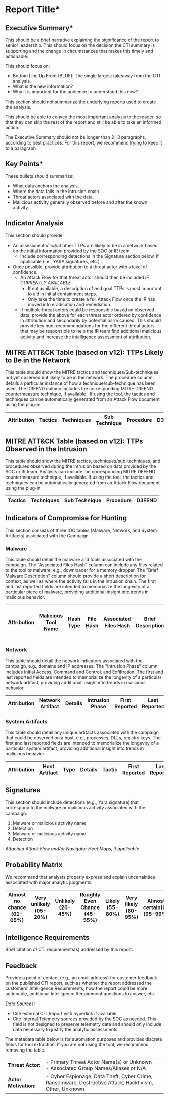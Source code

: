 # Report Title*

## Executive Summary*

This should be a brief narrative explaining the significance of the report to senior leadership. This should focus on the decision the CTI summary is supporting and the change in circumstances that makes this timely and actionable.

This should focus on:

* Bottom Line Up Front (BLUF): The single largest takeaway from the CTI analysis.
* What is the new information?
* Why it is important for the audience to understand this now?

This section should not summarize the underlying reports used to create the analysis.

This should be able to convey the most important analysis to the reader, so that they can skip the rest of the report and still be able to take an informed action.

The Executive Summary should not be longer than 2 -3 paragraphs, according to best practices. For this report, we recommend trying to keep it to a paragraph

## Key Points*

These bullets should summarize:

* What data anchors the analysis.
* Where the data falls in the intrusion chain.
* Threat actors associated with the data.
* Malicious activity generally observed before and after the known activity.

## Indicator Analysis

This section should provide:

* An assessment of what other TTPs are likely to be in a network based on the initial information provided by the SOC or IR team.
  * Include corresponding detections in the Signature section below, if applicable (i.e., YARA signatures, etc.)
* Once possible, provide attribution to a threat actor with a level of confidence.
  * An Attack Flow for that threat actor should then be included *IF CURRENTLY AVAILABLE*
    * If not available, a description of end goal TTPs is most important to aid in initial containment steps.
    * Only take the time to create a full Attack Flow once the IR has moved into eradication and remediation.
  * If multiple threat actors could be responsible based on observed data, provide the above for each threat actor ordered by confidence in attribution and secondarily by potential harm caused. This should provide key hunt recommendations for the different threat actors that may be responsible to help the IR team find additional malicious activity and increase the intelligence assessment of attribution.

## MITRE ATT&CK Table (based on v12): TTPs Likely to Be in the Network

This table should show the MITRE tactics and techniques/Sub-techniques not yet observed but likely to be in the network. The procedure column details a particular instance of how a technique/sub-technique has been used. The D3FEND column includes the corresponding MITRE D3FEND countermeasure technique, if available.  If using the tool, the tactics and techniques can be automatically generated from an Attack Flow document using the plug-in.

|Attribution|Tactics|Techniques|Sub Technique|Procedure|D3FEND|Deployed Control|
|---|---|---|---|---|---|---|


## MITRE ATT&CK Table (based on v12): TTPs Observed in the Intrusion

This table should show the MITRE tactics, techniques/sub-techniques, and procedures observed during the intrusion based on data provided by the SOC or IR team. Analysts can include the corresponding MITRE DEFEND countermeasure technique, if available. If using the tool, the tactics and techniques can be automatically generated from an Attack Flow document using the plug-in.

|Tactics|Techniques|Sub Technique|Procedure|D3FEND|
|---|---|---|---|---|


## Indicators of Compromise for Hunting

This section consists of three IOC tables [Malware, Network, and System Artifacts] associated with the Campaign.

### Malware

This table should detail the malware and tools associated with the campaign. The "Associated Files Hash" column can include any files related to the tool or malware, e.g., downloader for a memory dropper. The "Brief Malware Description" column should provide a short description for context, as well as where the activity falls in the intrusion chain. The first and last reported fields are intended to memorialize the longevity of a particular piece of malware, providing additional insight into trends in malicious behavior.

|Attribution|Malicious Tool Name|Hash Type|File Hash|Associated Files Hash|Brief Description|Malware Analysis Report (Hyperlink, or N/A)|First Reported|Last Reported|
|---|---|---|---|---|---|---|---|---|


### Network

This table should detail the network indicators associated with the campaign, e.g., domains and IP addresses. The "Intrusion Phase" column includes Initial Access, Command and Control, and Exfiltration. The first and last reported fields are intended to memorialize the longevity of a particular network artifact, providing additional insight into trends in malicious behavior.

|Attribution|Network Artifact|Details|Intrusion Phase|First Reported|Last Reported|
|---|---|---|---|---|---|


### System Artifacts

This table should detail any unique artifacts associated with the campaign that could be observed on a host, e.g., processes, DLLs, registry keys. The first and last reported fields are intended to memorialize the longevity of a particular system artifact, providing additional insight into trends in malicious behavior.

|Attribution|Host Artifact|Type|Details|Tactic|First Reported|Last Reported|
|---|---|---|---|---|---|---|


## Signatures

This section should include detections (e.g., Yara signature) that correspond to the malware or malicious activity associated with the campaign.

1. Malware or malicious activity name
  1. Detection
2. Malware or malicious activity name
  1. Detection

_Attached Attack Flow and/or Navigator Heat Maps, if applicable_

## Probability Matrix

We recommend that analysts properly express and explain uncertainties associated with major analytic judgments.

|Almost no chance (01-05%)|Very unlikely (05-20%)|Unlikely (20-45%)|Roughly Even Chance (45-55%)|Likely (55-80%)|Very likely (80-95%)|Almost certain(ly) (95-99%)|
|---|---|---|---|---|---|---|


## Intelligence Requirements

Brief citation of CTI requirements(s) addressed by this report.

## Feedback

Provide a point of contact (e.g., an email address) for customer feedback on the published CTI report, such as whether the report addressed the customers’ Intelligence Requirements, how the report could be more actionable, additional Intelligence Requirement questions to answer, etc.

*Data Sources:*

* Cite external CTI Report with hyperlink if available
* Cite Internal Telemetry sources provided by the SOC as needed. This field is not designed to preserve telemetry data and should only include data necessary to justify the analytic assessments.

The metadata table below is for automation purposes and provides discrete fields for tool extraction. If you are not using the tool, we recommend removing the table.

|   |   |
|---|---|
| **Threat Actor:** | - Primary Threat Actor Name(s) or Unknown<br/>- Associated Group Names/Aliases or N/A|
| **Actor Motivation:** | - Cyber Espionage, Data Theft, Cyber Crime, Ransomware, Destructive Attack, Hacktivism, Other, Unknown|
